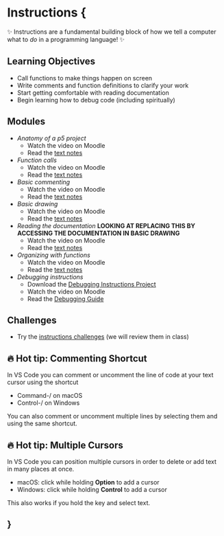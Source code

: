 # Instructions {

✨ Instructions are a fundamental building block of how we tell a computer what to *do* in a programming language! ✨

## Learning Objectives

- Call functions to make things happen on screen
- Write comments and function definitions to clarify your work
- Start getting comfortable with reading documentation
- Begin learning how to debug code (including spiritually)

## Modules

- *Anatomy of a p5 project* 
    - Watch the video on Moodle
    - Read the [text notes](./anatomy-of-a-p5-project.md)
- *Function calls* 
    - Watch the video on Moodle
    - Read the [text notes](./function-calls.md)
- *Basic commenting* 
    - Watch the video on Moodle
    - Read the [text notes](./basic-commenting.md)
- *Basic drawing* 
    - Watch the video on Moodle
    - Read the [text notes](./basic-drawing.md)
- *Reading the documentation* **LOOKING AT REPLACING THIS BY ACCESSING THE DOCUMENTATION IN BASIC DRAWING**
    - Watch the video on Moodle
    - Read the [text notes](./reading-the-documentation.md)
- *Organizing with functions* 
    - Watch the video on Moodle
    - Read the [text notes](./organizing-with-functions.md)
- *Debugging instructions*
    - Download the [Debugging Instructions Project](MISSING_LINK)
    - Watch the video on Moodle
    - Read the [Debugging Guide](../../guides/debugging-guide.md)

## Challenges

- Try the [instructions challenges](./drawing-challenges.md) (we will review them in class)

## 🔥 Hot tip: Commenting Shortcut

In VS Code you can comment or uncomment the line of code at your text cursor using the shortcut
- Command-/ on macOS
- Control-/ on Windows

You can also comment or uncomment multiple lines by selecting them and using the same shortcut.

## 🔥 Hot tip: Multiple Cursors

In VS Code you can position multiple cursors in order to delete or add text in many places at once. 
- macOS: click while holding **Option** to add a cursor
- Windows: click while holding **Control** to add a cursor

This also works if you hold the key and select text.


## }